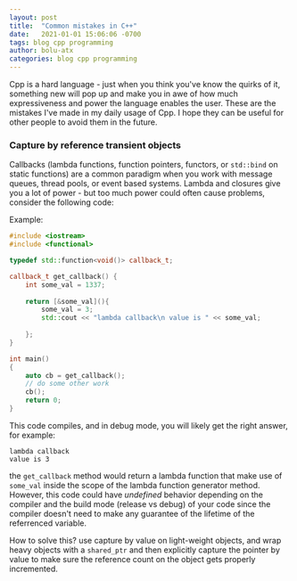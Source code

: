```yaml
---
layout: post
title:  "Common mistakes in C++"
date:   2021-01-01 15:06:06 -0700
tags: blog cpp programming
author: bolu-atx
categories: blog cpp programming
---
```


Cpp is a hard language - just when you think you've know the quirks of it, something new will pop up and make you in awe of how much expressiveness and power the language enables the user. These are the mistakes I've made in my daily usage of Cpp. I hope they can be useful for other people to avoid them in the future.

### Capture by reference transient objects

Callbacks (lambda functions, function pointers, functors, or `std::bind` on static functions) are a common paradigm when you work with message queues, thread pools, or event based systems. Lambda and closures give you a lot of power - but too much power could often cause problems, consider the following code:

Example:

```cpp
#include <iostream>
#include <functional>

typedef std::function<void()> callback_t;

callback_t get_callback() {
    int some_val = 1337;
    
    return [&some_val](){
        some_val = 3;
        std::cout << "lambda callback\n value is " << some_val;
        
    };
}

int main()
{
    auto cb = get_callback();
    // do some other work
    cb();
    return 0;
}
```

This code compiles, and in debug mode, you will likely get the right answer, for example:

```
lambda callback                                                                                                                            
value is 3                                                           
```

the `get_callback` method would return a lambda function that make use of `some_val` inside the scope of the lambda function generator method. However, this code could have *undefined* behavior depending on the compiler and the build mode (release vs debug) of your code since the compiler doesn't need to make any guarantee of the lifetime of the referrenced variable.

How to solve this? use capture by value on light-weight objects, and wrap heavy objects with a `shared_ptr` and then explicitly capture the pointer by value to make sure the reference count on the object gets properly incremented.